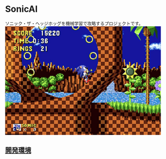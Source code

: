 # SonicAI
ソニック・ザ・ヘッジホッグを機械学習で攻略するプロジェクトです。
![Sonic](https://github.com/nekoharuyuki/SonicAI/blob/master/screenshot/01.jpg)
## [開発環境](https://github.com/nekoharuyuki/SonicAI/wiki/%E9%96%8B%E7%99%BA%E7%92%B0%E5%A2%83)
